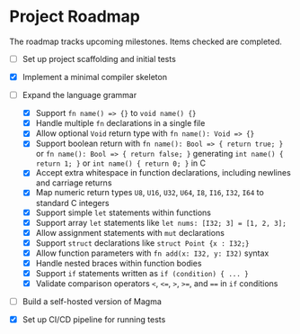 # Project Roadmap

The roadmap tracks upcoming milestones. Items checked are completed.

- [ ] Set up project scaffolding and initial tests
- [x] Implement a minimal compiler skeleton
- [ ] Expand the language grammar
  - [x] Support `fn name() => {}` to `void name() {}`
  - [x] Handle multiple `fn` declarations in a single file
  - [x] Allow optional `Void` return type with `fn name(): Void => {}`
  - [x] Support boolean return with `fn name(): Bool => { return true; }` or
    `fn name(): Bool => { return false; }` generating
    `int name() { return 1; }` or `int name() { return 0; }` in C
  - [x] Accept extra whitespace in function declarations, including newlines
    and carriage returns
  - [x] Map numeric return types `U8`, `U16`, `U32`, `U64`, `I8`, `I16`, `I32`,
    `I64` to standard C integers
  - [x] Support simple `let` statements within functions
  - [x] Support array `let` statements like `let nums: [I32; 3] = [1, 2, 3];`
  - [x] Allow assignment statements with `mut` declarations
  - [x] Support `struct` declarations like `struct Point {x : I32;}`
  - [x] Allow function parameters with `fn add(x: I32, y: I32)` syntax
  - [x] Handle nested braces within function bodies
  - [x] Support `if` statements written as `if (condition) { ... }`
  - [x] Validate comparison operators `<`, `<=`, `>`, `>=`, and `==` in `if`
    conditions
- [ ] Build a self-hosted version of Magma

- [x] Set up CI/CD pipeline for running tests
